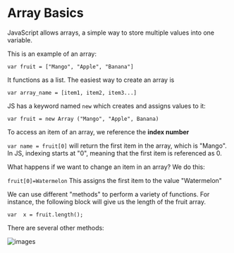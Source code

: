 <!--Arrays-->

# Array Basics

JavaScript allows arrays, a simple way to store multiple values into one variable. 

This is an example of an array:

`var fruit = ["Mango", "Apple", "Banana"]`

It functions as a list. The easiest way to create an array is

`var array_name = [item1, item2, item3...]`

JS has a keyword named `new` which creates and assigns values to it: 

`var fruit = new Array ("Mango", "Apple", Banana)`

To access an item of an array, we reference the **index number**

`var name = fruit[0]` will return the first item in the array, which is "Mango". In JS, indexing starts at "0", meaning that the first item is referenced as 0.

What happens if we want to change an item in an array? We do this: 

`fruit[0]=Watermelon` This assigns the first item to the value "Watermelon" 

We can use different "methods" to perform a variety of functions. For instance, the following block will give us the length of the fruit array. 

`var  x = fruit.length();`

There are several other methods:

![images](https://www.oreilly.com/library/view/javascript-and-jquery/9781118531648/images/p530-001.jpg)





